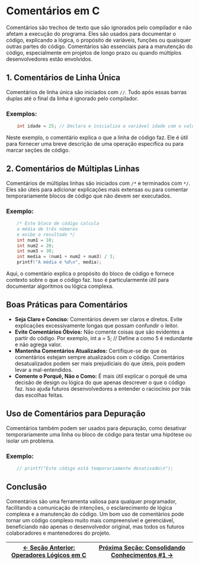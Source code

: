 # Comentários em C

Comentários são trechos de texto que são ignorados pelo compilador e não afetam a execução do programa. Eles são usados para documentar o código, explicando a lógica, o propósito de variáveis, funções ou quaisquer outras partes do código. Comentários são essenciais para a manutenção do código, especialmente em projetos de longo prazo ou quando múltiplos desenvolvedores estão envolvidos.

## 1. Comentários de Linha Única

Comentários de linha única são iniciados com `//`. Tudo após essas barras duplas até o final da linha é ignorado pelo compilador.

### Exemplos:
```c
    int idade = 25; // Declara e inicializa a variável idade com o valor 25
```

Neste exemplo, o comentário explica o que a linha de código faz. Ele é útil para fornecer uma breve descrição de uma operação específica ou para marcar seções de código.

## 2. Comentários de Múltiplas Linhas

Comentários de múltiplas linhas são iniciados com `/*` e terminados com `*/`. Eles são úteis para adicionar explicações mais extensas ou para comentar temporariamente blocos de código que não devem ser executados.

### Exemplo:
```c
    /* Este bloco de código calcula
    a média de três números
    e exibe o resultado */
    int num1 = 10;
    int num2 = 20;
    int num3 = 30;
    int media = (num1 + num2 + num3) / 3;
    printf("A média é %d\n", media);
```

Aqui, o comentário explica o propósito do bloco de código e fornece contexto sobre o que o código faz. Isso é particularmente útil para documentar algoritmos ou lógica complexa.

## Boas Práticas para Comentários

- **Seja Claro e Conciso:** Comentários devem ser claros e diretos. Evite explicações excessivamente longas que possam confundir o leitor.
- **Evite Comentários Óbvios:** Não comente coisas que são evidentes a partir do código. Por exemplo, int a = 5; // Define a como 5 é redundante e não agrega valor.
- **Mantenha Comentários Atualizados:** Certifique-se de que os comentários estejam sempre atualizados com o código. Comentários desatualizados podem ser mais prejudiciais do que úteis, pois podem levar a mal-entendidos.
- **Comente o Porquê, Não o Como:** É mais útil explicar o porquê de uma decisão de design ou lógica do que apenas descrever o que o código faz. Isso ajuda futuros desenvolvedores a entender o raciocínio por trás das escolhas feitas.

## Uso de Comentários para Depuração

Comentários também podem ser usados para depuração, como desativar temporariamente uma linha ou bloco de código para testar uma hipótese ou isolar um problema.

### Exemplo:
```c
    // printf("Este código está temporariamente desativado\n");
```

## Conclusão

Comentários são uma ferramenta valiosa para qualquer programador, facilitando a comunicação de intenções, o esclarecimento de lógica complexa e a manutenção do código. Um bom uso de comentários pode tornar um código complexo muito mais compreensível e gerenciável, beneficiando não apenas o desenvolvedor original, mas todos os futuros colaboradores e mantenedores do projeto.

| [← Seção Anterior: Operadores Lógicos em C]() | [Próxima Seção: Consolidando Conhecimentos #1 →]() |
|---------------------------|------------------------------------------------------|